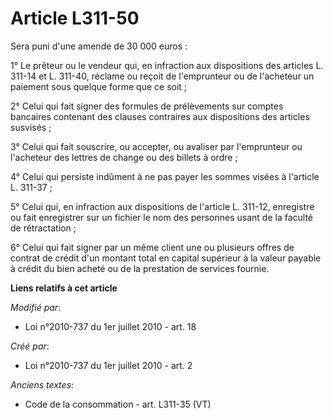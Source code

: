 # Article L311-50

Sera puni d'une amende de 30 000 euros :

1° Le prêteur ou le vendeur qui, en infraction aux dispositions des articles L. 311-14 et L. 311-40, réclame ou reçoit de
l'emprunteur ou de l'acheteur un paiement sous quelque forme que ce soit ;

2° Celui qui fait signer des formules de prélèvements sur comptes bancaires contenant des clauses contraires aux dispositions
des articles susvisés ;

3° Celui qui fait souscrire, ou accepter, ou avaliser par l'emprunteur ou l'acheteur des lettres de change ou des billets à
ordre ;

4° Celui qui persiste indûment à ne pas payer les sommes visées à l'article L. 311-37 ;

5° Celui qui, en infraction aux dispositions de l'article L. 311-12, enregistre ou fait enregistrer sur un fichier le nom des
personnes usant de la faculté de rétractation ;

6° Celui qui fait signer par un même client une ou plusieurs offres de contrat de crédit d'un montant total en capital
supérieur à la valeur payable à crédit du bien acheté ou de la prestation de services fournie.

**Liens relatifs à cet article**

_Modifié par_:

  - Loi n°2010-737 du 1er juillet 2010 - art. 18

_Créé par_:

  - Loi n°2010-737 du 1er juillet 2010 - art. 2

_Anciens textes_:

  - Code de la consommation - art. L311-35 (VT)
